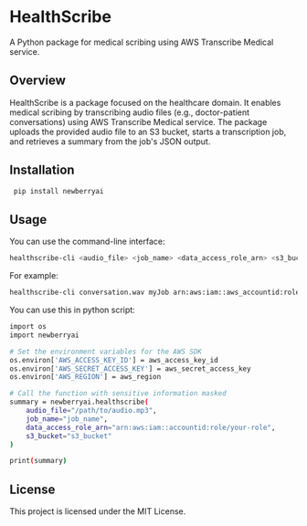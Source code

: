 # HealthScribe

A Python package for medical scribing using AWS Transcribe Medical service.

## Overview

HealthScribe is a package focused on the healthcare domain. It enables medical scribing by transcribing audio files (e.g., doctor-patient conversations) using AWS Transcribe Medical service. The package uploads the provided audio file to an S3 bucket, starts a transcription job, and retrieves a summary from the job's JSON output.

## Installation

```sh
 pip install newberryai
```
## Usage

You can use the command-line interface:

```bash
healthscribe-cli <audio_file> <job_name> <data_access_role_arn> <s3_bucket> 
```

For example:

```bash
healthscribe-cli conversation.wav myJob arn:aws:iam::aws_accountid:role/your-role my-s3-bucket s3-key
```

You can use this in python script: 
```sh 
import os
import newberryai

# Set the environment variables for the AWS SDK
os.environ['AWS_ACCESS_KEY_ID'] = aws_access_key_id
os.environ['AWS_SECRET_ACCESS_KEY'] = aws_secret_access_key
os.environ['AWS_REGION'] = aws_region

# Call the function with sensitive information masked
summary = newberryai.healthscribe(
    audio_file="/path/to/audio.mp3",
    job_name="job_name",
    data_access_role_arn="arn:aws:iam::accountid:role/your-role",
    s3_bucket="s3_bucket"
)

print(summary)
```


## License

This project is licensed under the MIT License.
